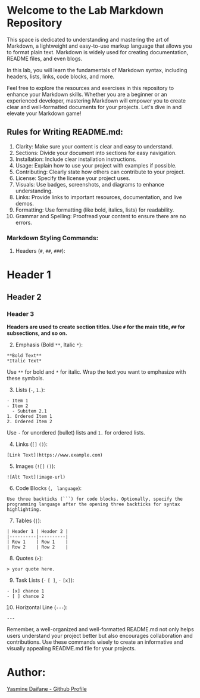 # Welcome to the Lab Markdown Repository

This space is dedicated to understanding and mastering the art of Markdown, a lightweight and easy-to-use markup language that allows you to format plain text. Markdown is widely used for creating documentation, README files, and even blogs.

In this lab, you will learn the fundamentals of Markdown syntax, including headers, lists, links, code blocks, and more.

Feel free to explore the resources and exercises in this repository to enhance your Markdown skills. Whether you are a beginner or an experienced developer, mastering Markdown will empower you to create clear and well-formatted documents for your projects. Let's dive in and elevate your Markdown game!

## Rules for Writing README.md:

1. Clarity: Make sure your content is clear and easy to understand.
2. Sections: Divide your document into sections for easy navigation.
3. Installation: Include clear installation instructions.
4. Usage: Explain how to use your project with examples if possible.
5. Contributing: Clearly state how others can contribute to your project.
6. License: Specify the license your project uses.
7. Visuals: Use badges, screenshots, and diagrams to enhance understanding.
8. Links: Provide links to important resources, documentation, and live demos.
9. Formatting: Use formatting (like bold, italics, lists) for readability.
10. Grammar and Spelling: Proofread your content to ensure there are no errors.

### Markdown Styling Commands:

1. Headers (`#`, `##`, `###`):
# Header 1
## Header 2
### Header 3


**Headers are used to create section titles. Use `#` for the main title, `##` for subsections, and so on.**

2. Emphasis (Bold `**`, Italic `*`):

```
**Bold Text**
*Italic Text*

```

Use `**` for bold and `*` for italic. Wrap the text you want to emphasize with these symbols.

3. Lists (`-`, `1.`):
```
- Item 1
- Item 2
  - Subitem 2.1
1. Ordered Item 1
2. Ordered Item 2
```
Use `-` for unordered (bullet) lists and `1.` for ordered lists.

4. Links (`[]` `()`):
```
[Link Text](https://www.example.com)
```
5. Images (`![]` `()`):
```
![Alt Text](image-url)
```
6. Code Blocks (`,` ` language`):
```
Use three backticks (```) for code blocks. Optionally, specify the programming language after the opening three backticks for syntax highlighting.

```
7. Tables (`|`):
```
| Header 1 | Header 2 |
|----------|----------|
| Row 1    | Row 1    |
| Row 2    | Row 2    |
```

8. Quotes (`>`):
```
> your quote here.
```
9. Task Lists (`-` `[ ]`, `-` `[x]`):
```
- [x] chance 1
- [ ] chance 2
```

10. Horizontal Line (`---`):

 ```
 ---
 ```

Remember, a well-organized and well-formatted README.md not only helps users understand your project better but also encourages collaboration and contributions. Use these commands wisely to create an informative and visually appealing README.md file for your projects.

# Author:

[Yasmine Daifane - Github Profile](https://github.com/Yasmine-daifane)
